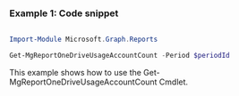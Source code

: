 ### Example 1: Code snippet

```powershell

Import-Module Microsoft.Graph.Reports

Get-MgReportOneDriveUsageAccountCount -Period $periodId 

```
This example shows how to use the Get-MgReportOneDriveUsageAccountCount Cmdlet.

